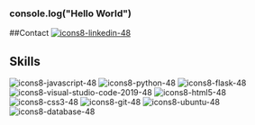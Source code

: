 ### console.log("Hello World")

##Contact
[![icons8-linkedin-48](https://github.com/alonsoVQZ/alonsoVQZ/assets/94940188/db5be274-aed1-4e06-b3b5-1231f6d77431)](https://www.linkedin.com/in/vqzmata/)


## Skills
![icons8-javascript-48](https://github.com/alonsoVQZ/alonsoVQZ/assets/94940188/1f587677-6677-4835-b2e0-81dfc47e6b35)
![icons8-python-48](https://github.com/alonsoVQZ/alonsoVQZ/assets/94940188/b072da6f-eb4e-476e-9730-92f6ac864f31)
![icons8-flask-48](https://github.com/alonsoVQZ/alonsoVQZ/assets/94940188/0f70675d-5f3f-4a39-ae08-3fbde2952704)
![icons8-visual-studio-code-2019-48](https://github.com/alonsoVQZ/alonsoVQZ/assets/94940188/84967864-2ec4-4add-b7a2-4c721dc3e795)
![icons8-html5-48](https://github.com/alonsoVQZ/alonsoVQZ/assets/94940188/a7d25ca0-ed34-422d-b7f2-92af8d987d1a)
![icons8-css3-48](https://github.com/alonsoVQZ/alonsoVQZ/assets/94940188/af3ad962-eec2-4ca2-b5f1-97d8cd5b30b1)
![icons8-git-48](https://github.com/alonsoVQZ/alonsoVQZ/assets/94940188/4c0c5efd-d7fa-41a2-9fd3-1366e27fd88e)
![icons8-ubuntu-48](https://github.com/alonsoVQZ/alonsoVQZ/assets/94940188/ac970d0a-8691-4836-b0eb-4e02c27a7a9f)
![icons8-database-48](https://github.com/alonsoVQZ/alonsoVQZ/assets/94940188/4e783170-a5a0-4d5d-acc1-5fd113f2b7c2)

<!--
**alonsoVQZ/alonsoVQZ** is a ✨ _special_ ✨ repository because its `README.md` (this file) appears on your GitHub profile.

Here are some ideas to get you started:

- 🔭 I’m currently working on ...
- 🌱 I’m currently learning ...
- 👯 I’m looking to collaborate on ...
- 🤔 I’m looking for help with ...
- 💬 Ask me about ...
- 📫 How to reach me: ...
- 😄 Pronouns: ...
- ⚡ Fun fact: ...
-->
